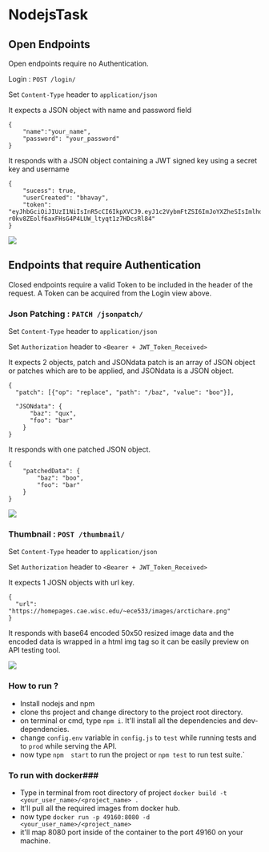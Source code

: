 # NodejsTask

## Open Endpoints

Open endpoints require no Authentication.

Login : `POST /login/`

Set `Content-Type` header to `application/json`

It expects a JSON object with name and password field

```
{
	"name":"your_name",
	"password": "your_password"
}
```

It responds with a JSON object containing a JWT signed key using a secret key and username

```
{
    "sucess": true,
    "userCreated": "bhavay",
    "token": "eyJhbGciOiJIUzI1NiIsInR5cCI6IkpXVCJ9.eyJ1c2VybmFtZSI6ImJoYXZheSIsImlhdCI6MTU1NjYxMzM2OSwiZXhwIjoxNTU2NjE2OTY5fQ.tI-r0kv8ZEolf6axFHsG4P4LUW_ltyqt1z7HDcsRl84"
}
```
![](https://user-images.githubusercontent.com/34943807/56961260-f6a49080-6b70-11e9-92df-8eeb570f3d29.png)


## Endpoints that require Authentication

Closed endpoints require a valid Token to be included in the header of the
request. A Token can be acquired from the Login view above.

### Json Patching : `PATCH /jsonpatch/` ###

Set `Content-Type` header to `application/json`

Set `Authorization` header to `<Bearer + JWT_Token_Received>`

It expects 2 objects, patch and JSONdata
patch is an array of JSON object or patches which are to be applied, and JSONdata is a JSON object.

```
{
  "patch": [{"op": "replace", "path": "/baz", "value": "boo"}],

  "JSONdata": {
      "baz": "qux",
      "foo": "bar"
    }
}
```

It responds with one patched JSON object.

```
{
    "patchedData": {
        "baz": "boo",
        "foo": "bar"
    }
}
```
![](https://user-images.githubusercontent.com/34943807/56961262-f73d2700-6b70-11e9-9983-7840854cc38d.png)



### Thumbnail : `POST /thumbnail/` ###

Set `Content-Type` header to `application/json`

Set `Authorization` header to `<Bearer + JWT_Token_Received>`

It expects 1 JOSN objects with url key.

```
{
  "url": "https://homepages.cae.wisc.edu/~ece533/images/arctichare.png"
}
```

It responds with base64 encoded 50x50 resized image data and the encoded data is wrapped in a html img tag so it can be easily preview on API testing tool.

![](https://user-images.githubusercontent.com/34943807/56961263-f7d5bd80-6b70-11e9-899a-c1dc5ad10f05.png)


### How to run ? ###

* Install nodejs and npm
* clone ths project and change directory to the project root directory.
* on terminal or cmd, type `npm i`. It'll install all the dependencies and dev-dependencies.
* change `config.env` variable in `config.js` to `test` while running tests and to `prod` while serving the API.
* now type `npm  start` to run the project or `npm test` to run test suite.`

### To run with docker###
* Type in terminal from root directory of project `docker build -t <your_user_name>/<project_name> .`
* It'll pull all the required images from docker hub.
* now type `docker run -p 49160:8080 -d <your_user_name>/<project_name>`
* it'll map 8080 port inside of the container to the port 49160 on your machine.
